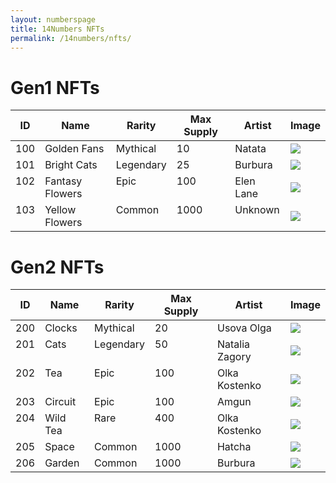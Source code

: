 ```yaml
---
layout: numberspage
title: 14Numbers NFTs
permalink: /14numbers/nfts/
---
```


# <a name="gen1"></a>Gen1 NFTs

<table>
<thead>
<th>ID</th>
<th>Name</th>
<th>Rarity</th>
<th>Max Supply</th>
<th>Artist</th>
<th>Image</th>
</thead>
<tbody>
<tr>
  <td valign="top">100</td>
  <td valign="top">Golden Fans</td>
  <td valign="top">Mythical</td>
  <td valign="top">10</td>
  <td valign="top">Natata</td>
  <td><a href="./100goldenfans-full.png"><img src="./100goldenfans.png"></a></td>
</tr>
<tr>
  <td valign="top">101</td>
  <td valign="top">Bright Cats</td>
  <td valign="top">Legendary</td>
  <td valign="top">25</td>
  <td valign="top">Burbura</td>
  <td><a href="./101brightcats-full.png"><img src="./101brightcats.png"></a></td>
</tr>
<tr>
  <td valign="top">102</td>
  <td valign="top">Fantasy Flowers</td>
  <td valign="top">Epic</td>
  <td valign="top">100</td>
  <td valign="top">Elen Lane</td>
  <td><a href="./102fantasyflowers-full.png"><img src="./102fantasyflowers.png"></a></td>
</tr>
<tr>
  <td valign="top">103</td>
  <td valign="top">Yellow Flowers</td>
  <td valign="top">Common</td>
  <td valign="top">1000</td>
  <td valign="top">Unknown</td>
  <td><a href="./103yellowflowers-full.png"><img src="./103yellowflowers.png"></a></td>
</tr>

</tbody>
</table>

# <a name="gen2"></a>Gen2 NFTs

<table>
<thead>
<th>ID</th>
<th>Name</th>
<th>Rarity</th>
<th>Max Supply</th>
<th>Artist</th>
<th>Image</th>
</thead>
<tbody>
<tr>
  <td valign="top">200</td>
  <td valign="top">Clocks</td>
  <td valign="top">Mythical</td>
  <td valign="top">20</td>
  <td valign="top">Usova Olga</td>
  <td><a href="./200clocks-full.png"><img src="./200clocks.png"></a></td>
</tr>
<tr>
  <td valign="top">201</td>
  <td valign="top">Cats</td>
  <td valign="top">Legendary</td>
  <td valign="top">50</td>
  <td valign="top">Natalia Zagory</td>
  <td><a href="./201cats-full.png"><img src="./201cats.png"></a></td>
</tr>
<tr>
  <td valign="top">202</td>
  <td valign="top">Tea</td>
  <td valign="top">Epic</td>
  <td valign="top">100</td>
  <td valign="top">Olka Kostenko</td>
  <td><a href="./202tea-full.png"><img src="./202tea.png"></a></td>
</tr>
<tr>
  <td valign="top">203</td>
  <td valign="top">Circuit</td>
  <td valign="top">Epic</td>
  <td valign="top">100</td>
  <td valign="top">Amgun</td>
  <td><a href="./203circuit-full.png"><img src="./203circuit.png"></a></td>
</tr>
<tr>
  <td valign="top">204</td>
  <td valign="top">Wild Tea</td>
  <td valign="top">Rare</td>
  <td valign="top">400</td>
  <td valign="top">Olka Kostenko</td>
  <td><a href="./204wildtea-full.png"><img src="./204wildtea.png"></a></td>
</tr>
<tr>
  <td valign="top">205</td>
  <td valign="top">Space</td>
  <td valign="top">Common</td>
  <td valign="top">1000</td>
  <td valign="top">Hatcha</td>
  <td><a href="./205space-full.png"><img src="./205space.png"></a></td>
</tr>
<tr>
  <td valign="top">206</td>
  <td valign="top">Garden</td>
  <td valign="top">Common</td>
  <td valign="top">1000</td>
  <td valign="top">Burbura</td>
  <td><a href="./206garden-full.png"><img src="./206garden.png"></a></td>
</tr>

</tbody>
</table>
